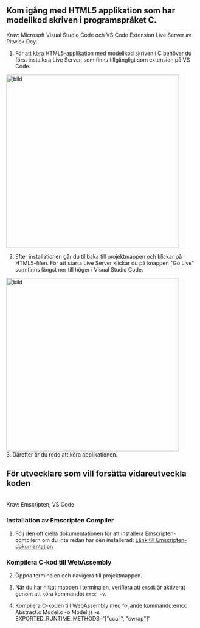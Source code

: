 ## Kom igång med HTML5 applikation som har modellkod skriven i programspråket C.

Krav: Microsoft Visual Studio Code och VS Code Extension Live Server av Ritwick Dey.

1. För att köra HTML5-applikation med modellkod skriven i C behöver du först installera Live Server, som finns tillgängligt som extension på VS Code.
<img width="454" alt="bild" src="https://github.com/shch99/KTHExamensarbete2023/assets/131250228/838c4105-5b8d-4fe6-8f98-864dd036770e">

2. Efter installationen går du tillbaka till projektmappen och klickar på HTML5-filen. För att starta Live Server klickar du på knappen "Go Live" som finns längst ner till höger i Visual Studio Code.
<img width="454" alt="bild" src="https://github.com/shch99/KTHExamensarbete2023/assets/131250228/793342d0-bbdd-48a3-9b84-9ddb8c7b3753">
</br>3. Därefter är du redo att köra applikationen.


## För utvecklare som vill forsätta vidareutveckla koden
</br>Krav: Emscripten, VS Code


### Installation av Emscripten Compiler

1. Följ den officiella dokumentationen för att installera Emscripten-compilern om du inte redan har den installerad: [Länk till Emscripten-dokumentation](https://emscripten.org/docs/getting_started/downloads.html)

### Kompilera C-kod till WebAssembly

2. Öppna terminalen och navigera till projektmappen.

3. När du har hittat mappen i terminalen, verifiera att `emsdk` är aktiverat genom att köra kommandot `emcc -v`.

4. Kompilera C-koden till WebAssembly med följande kommando:emcc Abstract.c Model.c -o Model.js -s EXPORTED_RUNTIME_METHODS='["ccall", "cwrap"]'

